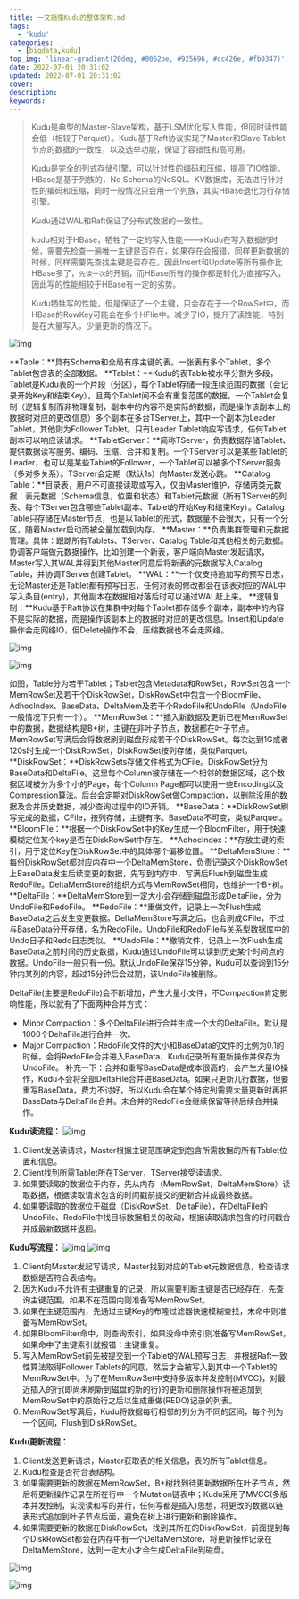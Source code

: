 ```yaml
---
title: 一文搞懂Kudu的整体架构.md
tags:
  - 'kudu'
categories:
  - [bigdata,kudu]
top_img: 'linear-gradient(20deg, #0062be, #925696, #cc426e, #fb0347)'
date: 2022-07-01 20:31:02
updated: 2022-07-01 20:31:02
cover:
description:
keywords:
---
```


> Kudu是典型的Master-Slave架构，基于LSM优化写入性能，但同时读性能会低（相较于Parquet）。Kudu基于Raft协议实现了Master和Slave Tablet节点的数据的一致性，以及选举功能，保证了容错性和高可用。
>
> Kudu是完全的列式存储引擎，可以针对性的编码和压缩，提高了IO性能。HBase是基于列族的，No Schema的NoSQL、KV数据库，无法进行针对性的编码和压缩，同时一般情况只会用一个列族，其实HBase退化为行存储引擎。
>
> Kudu通过WAL和Raft保证了分布式数据的一致性。
>
> kudu相对于HBase，牺牲了一定的写入性能--->Kudu在写入数据的时候，需要先检查一遍唯一主键是否存在，如果存在会报错，同样更新数据的时候，同样需要先查找主键是否存在。因此Insert和Update等所有操作比HBase多了，`先读一次`的开销，而HBase所有的操作都是转化为直接写入，因此写的性能相较于HBase有一定的劣势。
>
> Kudu牺牲写的性能，但是保证了一个主键，只会存在于一个RowSet中，而HBase的RowKey可能会在多个HFlie中。减少了IO，提升了读性能，特别是在大量写入，少量更新的情况下。





![img](https://cdn.nlark.com/yuque/0/2022/png/2500465/1655346605849-a27b0f24-9a73-486d-9797-0009ce3bc3dc.png?x-oss-process=image%2Fresize%2Cw_1080%2Climit_0)

**Table：**具有Schema和全局有序主键的表。一张表有多个Tablet，多个Tablet包含表的全部数据。
**Tablet：**Kudu的表Table被水平分割为多段，Tablet是Kudu表的一个片段（分区），每个Tablet存储一段连续范围的数据（会记录开始Key和结束Key），且两个Tablet间不会有重复范围的数据。一个Tablet会复制（逻辑复制而非物理复制，副本中的内容不是实际的数据，而是操作该副本上的数据时对应的更改信息）多个副本在多台TServer上，其中一个副本为Leader Tablet，其他则为Follower Tablet。只有Leader Tablet响应写请求，任何Tablet副本可以响应读请求。
**TabletServer：**简称TServer，负责数据存储Tablet、提供数据读写服务、编码、压缩、合并和复制。一个TServer可以是某些Tablet的Leader，也可以是某些Tablet的Follower，一个Tablet可以被多个TServer服务（多对多关系）。TServer会定期（默认1s）向Master发送心跳。
**Catalog Table：**目录表，用户不可直接读取或写入，仅由Master维护，存储两类元数据：表元数据（Schema信息，位置和状态）和Tablet元数据（所有TServer的列表、每个TServer包含哪些Tablet副本、Tablet的开始Key和结束Key）。Catalog Table只存储在Master节点，也是以Tablet的形式，数据量不会很大，只有一个分区，随着Master启动而被全量加载到内存。
**Master：**负责集群管理和元数据管理。具体：跟踪所有Tablets、TServer、Catalog Table和其他相关的元数据。协调客户端做元数据操作，比如创建一个新表，客户端向Master发起请求，Master写入其WAL并得到其他Master同意后将新表的元数据写入Catalog Table，并协调TServer创建Tablet。
**WAL：**一个仅支持追加写的预写日志，无论Master还是Tablet都有预写日志，任何对表的修改都会在该表对应的WAL中写入条目(entry)，其他副本在数据相对落后时可以通过WAL赶上来。
**逻辑复制：**Kudu基于Raft协议在集群中对每个Tablet都存储多个副本，副本中的内容不是实际的数据，而是操作该副本上的数据时对应的更改信息。Insert和Update操作会走网络IO，但Delete操作不会，压缩数据也不会走网络。

![img](https://cdn.nlark.com/yuque/0/2022/png/2500465/1656670281157-814d5745-2416-468f-8c68-44c63244069f.png)



![img](https://cdn.nlark.com/yuque/0/2022/png/2500465/1655346605725-aa6706b6-8453-45b7-b084-18a05394f969.png?x-oss-process=image%2Fresize%2Cw_829%2Climit_0)



如图，Table分为若干Tablet；Tablet包含Metadata和RowSet，RowSet包含一个MemRowSet及若干个DiskRowSet，DiskRowSet中包含一个BloomFile、AdhocIndex、BaseData、DeltaMem及若干个RedoFile和UndoFile（UndoFile一般情况下只有一个）。
**MemRowSet：**插入新数据及更新已在MemRowSet中的数据，数据结构是B+树，主键在非叶子节点，数据都在叶子节点。MemRowSet写满后会将数据刷到磁盘形成若干个DiskRowSet。每次达到1G或者120s时生成一个DiskRowSet，DiskRowSet按列存储，类似Parquet。
**DiskRowSet：**DiskRowSets存储文件格式为CFile。DiskRowSet分为BaseData和DeltaFile。这里每个Column被存储在一个相邻的数据区域，这个数据区域被分为多个小的Page，每个Column Page都可以使用一些Encoding以及Compression算法。后台会定期对DiskRowSet做Compaction，以删除没用的数据及合并历史数据，减少查询过程中的IO开销。
**BaseData：**DiskRowSet刷写完成的数据，CFile，按列存储，主键有序。BaseData不可变，类似Parquet。
**BloomFile：**根据一个DiskRowSet中的Key生成一个BloomFilter，用于快速模糊定位某个key是否在DiskRowSet中存在。
**AdhocIndex：**存放主键的索引，用于定位Key在DiskRowSet中的具体哪个偏移位置。
**DeltaMemStore：**每份DiskRowSet都对应内存中一个DeltaMemStore，负责记录这个DiskRowSet上BaseData发生后续变更的数据，先写到内存中，写满后Flush到磁盘生成RedoFile。DeltaMemStore的组织方式与MemRowSet相同，也维护一个B+树。
**DeltaFile：**DeltaMemStore到一定大小会存储到磁盘形成DeltaFile，分为UndoFile和RedoFile。
**RedoFile：**重做文件，记录上一次Flush生成BaseData之后发生变更数据。DeltaMemStore写满之后，也会刷成CFile，不过与BaseData分开存储，名为RedoFile。UndoFile和RedoFile与关系型数据库中的Undo日子和Redo日志类似。
**UndoFile：**撤销文件，记录上一次Flush生成BaseData之前时间的历史数据，Kudu通过UndoFile可以读到历史某个时间点的数据。UndoFile一般只有一份。默认UndoFile保存15分钟，Kudu可以查询到15分钟内某列的内容，超过15分钟后会过期，该UndoFile被删除。

DeltaFile(主要是RedoFile)会不断增加，产生大量小文件，不Compaction肯定影响性能，所以就有了下面两种合并方式：

- Minor Compaction：多个DeltaFile进行合并生成一个大的DeltaFile。默认是1000个DeltaFile进行合并一次。
- Major Compaction：RedoFile文件的大小和BaseData的文件的比例为0.1的时候，会将RedoFile合并进入BaseData，Kudu记录所有更新操作并保存为UndoFile。
  补充一下：合并和重写BaseData是成本很高的，会产生大量IO操作，Kudu不会将全部DeltaFile合并进BaseData。如果只更新几行数据，但要重写BaseData，费力不讨好，所以Kudu会在某个特定列需要大量更新时再把BaseData与DeltaFile合并。未合并的RedoFile会继续保留等待后续合并操作。

**Kudu读流程：**
![img](https://cdn.nlark.com/yuque/0/2022/png/2500465/1656670543950-cf2edd8b-55d4-4eb2-b224-78d3c1d9aa31.png)

1. Client发送读请求，Master根据主键范围确定到包含所需数据的所有Tablet位置和信息。
2. Client找到所需Tablet所在TServer，TServer接受读请求。
3. 如果要读取的数据位于内存，先从内存（MemRowSet，DeltaMemStore）读取数据，根据读取请求包含的时间戳前提交的更新合并成最终数据。
4. 如果要读取的数据位于磁盘（DiskRowSet，DeltaFile），在DeltaFile的UndoFile、RedoFile中找目标数据相关的改动，根据读取请求包含的时间戳合并成最新数据并返回。

**Kudu写流程：**
![img](https://cdn.nlark.com/yuque/0/2022/png/2500465/1656670544082-37d8b7e9-de97-46c0-9ded-20ad7ae15c16.png)
![img](https://cdn.nlark.com/yuque/0/2022/png/2500465/1656670544010-1315c073-bd11-488c-a780-ffbf553002bb.png)

1. Client向Master发起写请求，Master找到对应的Tablet元数据信息，检查请求数据是否符合表结构。
2. 因为Kudu不允许有主键重复的记录，所以需要判断主键是否已经存在，先查询主键范围，如果不在范围内则准备写MemRowSet。
3. 如果在主键范围内，先通过主键Key的布隆过滤器快速模糊查找，未命中则准备写MemRowSet。
4. 如果BloomFilter命中，则查询索引，如果没命中索引则准备写MemRowSet，如果命中了主键索引就报错：主键重复。
5. 写入MemRowSet前先被提交到一个Tablet的WAL预写日志，并根据Raft一致性算法取得Follower Tablets的同意，然后才会被写入到其中一个Tablet的MemRowSet中。为了在MemRowSet中支持多版本并发控制(MVCC)，对最近插入的行(即尚未刷新到磁盘的新的行)的更新和删除操作将被追加到MemRowSet中的原始行之后以生成重做(REDO)记录的列表。
6. MemRowSet写满后，Kudu将数据每行相邻的列分为不同的区间，每个列为一个区间，Flush到DiskRowSet。

**Kudu更新流程：**

1. Client发送更新请求，Master获取表的相关信息，表的所有Tablet信息。
2. Kudu检查是否符合表结构。
3. 如果需要更新的数据在MemRowSet，B+树找到待更新数据所在叶子节点，然后将更新操作记录在所在行中一个Mutation链表中；Kudu采用了MVCC(多版本并发控制，实现读和写的并行，任何写都是插入)思想，将更改的数据以链表形式追加到叶子节点后面，避免在树上进行更新和删除操作。
4. 如果需要更新的数据在DiskRowSet，找到其所在的DiskRowSet，前面提到每个DiskRowSet都会在内存中有一个DeltaMemStore，将更新操作记录在DeltaMemStore，达到一定大小才会生成DeltaFile到磁盘。

![img](https://cdn.nlark.com/yuque/0/2022/png/2500465/1655346605651-12519d77-90d0-4e92-8def-a832ad06c4b5.png)

![img](https://cdn.nlark.com/yuque/0/2022/png/2500465/1655346609884-6c6502ed-d74e-4796-b91c-875a4792c2e9.png?x-oss-process=image%2Fresize%2Cw_913%2Climit_0)
